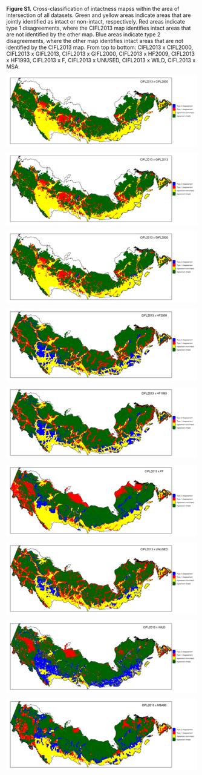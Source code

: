 **Figure S1.** Cross-classification of intactness mapss within the area of intersection of all datasets. Green and yellow areas indicate areas that are jointly identified as intact or non-intact, respectively. Red areas indicate type 1 disagreements, where the CIFL2013 map identifies intact areas that are not identified by the other map. Blue areas indicate type 2 disagreements, where the other map identifies intact areas that are not identified by the CIFL2013 map. From top to bottom: CIFL2013 x CIFL2000, CIFL2013 x GIFL2013, CIFL2013 x GIFL2000, CIFL2013 x HF2009, CIFL2013 x HF1993, CIFL2013 x F, CIFL2013 x UNUSED, CIFL2013 x WILD, CIFL2013 x MSA.

![](maps/cifl2013_x_cifl2000.png)

![](maps/cifl2013_x_gifl2013.png)

![](maps/cifl2013_x_gifl2000.png)

![](maps/cifl2013_x_hf2009.png)

![](maps/cifl2013_x_hf1993.png)

![](maps/cifl2013_x_ff.png)

![](maps/cifl2013_x_unused.png)

![](maps/cifl2013_x_wild.png)

![](maps/cifl2013_x_msa.png)
